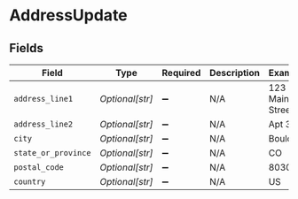 # AddressUpdate


## Fields

| Field               | Type                | Required            | Description         | Example             |
| ------------------- | ------------------- | ------------------- | ------------------- | ------------------- |
| `address_line1`     | *Optional[str]*     | :heavy_minus_sign:  | N/A                 | 123 Main Street     |
| `address_line2`     | *Optional[str]*     | :heavy_minus_sign:  | N/A                 | Apt 302             |
| `city`              | *Optional[str]*     | :heavy_minus_sign:  | N/A                 | Boulder             |
| `state_or_province` | *Optional[str]*     | :heavy_minus_sign:  | N/A                 | CO                  |
| `postal_code`       | *Optional[str]*     | :heavy_minus_sign:  | N/A                 | 80301               |
| `country`           | *Optional[str]*     | :heavy_minus_sign:  | N/A                 | US                  |